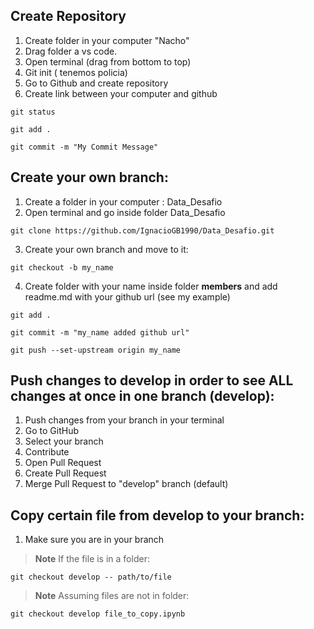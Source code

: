 ## Create Repository

1. Create folder in your computer "Nacho"
2. Drag folder a vs code.
3. Open terminal (drag from bottom to top)
4. Git init ( tenemos policia)
5. Go to Github and create repository
6. Create link between your computer and github


~~~
git status
~~~

~~~
git add .
~~~

~~~
git commit -m "My Commit Message"
~~~



## Create your own branch:


1. Create a folder in your computer : Data_Desafio
2. Open terminal and go inside folder Data_Desafio

~~~
git clone https://github.com/IgnacioGB1990/Data_Desafio.git
~~~

3. Create your own branch and move to it:
~~~
git checkout -b my_name
~~~


4. Create folder with your name inside folder **members** and add readme.md with your github url (see my example)
~~~
git add .
~~~

~~~
git commit -m "my_name added github url"
~~~

~~~
git push --set-upstream origin my_name
~~~

## Push changes to develop in order to see ALL changes at once in one branch (develop):

1. Push changes from your branch in your terminal
2. Go to GitHub
3. Select your branch
4. Contribute
5. Open Pull Request
6. Create Pull Request
7. Merge Pull Request to "develop" branch (default)


## Copy certain file from develop to your branch:
1. Make sure you are in your branch

> **Note**
> If the file is in a folder:

~~~
git checkout develop -- path/to/file
~~~

> **Note**
> Assuming files are not in folder:

~~~
git checkout develop file_to_copy.ipynb
~~~
